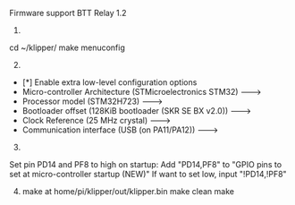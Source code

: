 Firmware support BTT Relay 1.2

1. 
cd ~/klipper/
make menuconfig

2.
* [*] Enable extra low-level configuration options
* Micro-controller Architecture (STMicroelectronics STM32) --->
* Processor model (STM32H723) --->
* Bootloader offset (128KiB bootloader (SKR SE BX v2.0)) --->
* Clock Reference (25 MHz crystal) --->
* Communication interface (USB (on PA11/PA12)) --->

3.
Set pin PD14 and PF8 to high on startup:
Add "PD14,PF8" to "GPIO pins to set at micro-controller startup (NEW)"
If want to set low, input "!PD14,!PF8"

4. make at home/pi/klipper/out/klipper.bin
make clean
make
